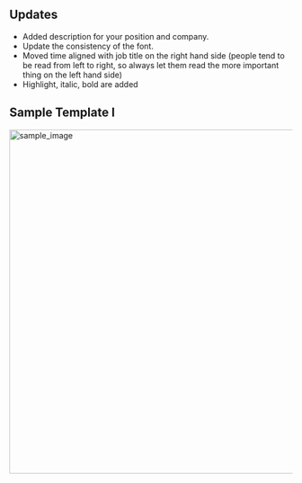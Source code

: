 ## Updates
- Added description for your position and company.
- Update the consistency of the font.
- Moved time aligned with job title on the right hand side (people tend to be read from left to right, so always let them read the more important thing on the left hand side)
- Highlight, italic, bold are added

## Sample Template I
<img width="612" alt="sample_image" src="https://user-images.githubusercontent.com/37234961/45592416-765b5300-b932-11e8-90da-f44eab525069.png">
